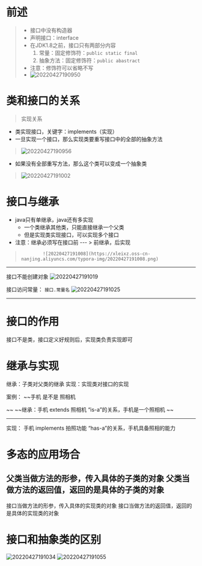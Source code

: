 # 前述
> - 接口中没有构造器
> - 声明接口：interface
> - 在JDK1.8之前，接口只有两部分内容
>    1. 常量：固定修饰符：`public static final`
>    1. 抽象方法：固定修饰符：`public abastract`
> - 注意：修饰符可以省略不写
> - ![20220427190950](https://xleixz.oss-cn-nanjing.aliyuncs.com/typora-img/20220427190950.png)


# 类和接口的关系
> 实现关系   

- 类实现接口，关键字：implements（实现）
- 一旦实现一个接口，那么实现类要重写接口中的全部的抽象方法
> ![20220427190956](https://xleixz.oss-cn-nanjing.aliyuncs.com/typora-img/20220427190956.png)

- 如果没有全部重写方法，那么这个类可以变成一个抽象类
> ![20220427191002](https://xleixz.oss-cn-nanjing.aliyuncs.com/typora-img/20220427191002.png)

# 接口与继承

- java只有单继承，java还有多实现
   - 一个类继承其他类，只能直接继承一个父类
   - 但是实现类实现接口，可以实现多个接口
- 注意：继承必须写在接口前  --- > 前继承，后实现
>             ![20220427191008](https://xleixz.oss-cn-nanjing.aliyuncs.com/typora-img/20220427191008.png)


---

接口不能创建对象
![20220427191019](https://xleixz.oss-cn-nanjing.aliyuncs.com/typora-img/20220427191019.png)

接口访问常量：
`接口.常量名`
![20220427191025](https://xleixz.oss-cn-nanjing.aliyuncs.com/typora-img/20220427191025.png)

---

# 接口的作用
接口不是类，接口定义好规则后，实现类负责实现即可

# 继承与实现
继承：子类对父类的继承
实现：实现类对接口的实现

案例：
~~手机  是不是  照相机  

~~
~~继承：手机   extends 照相机     “is-a”的关系，手机是一个照相机 
~~

----------------------------------------------------------------------------------------
实现：  手机    implements   拍照功能   “has-a”的关系，手机具备照相的能力

# 多态的应用场合
父类当做方法的形参，传入具体的子类的对象
父类当做方法的返回值，返回的是具体的子类的对象
-----------------------------------------------------------------------
接口当做方法的形参，传入具体的实现类的对象
接口当做方法的返回值，返回的是具体的实现类的对象

# 接口和抽象类的区别
![20220427191034](https://xleixz.oss-cn-nanjing.aliyuncs.com/typora-img/20220427191034.png)
![20220427191055](https://xleixz.oss-cn-nanjing.aliyuncs.com/typora-img/20220427191055.png)
